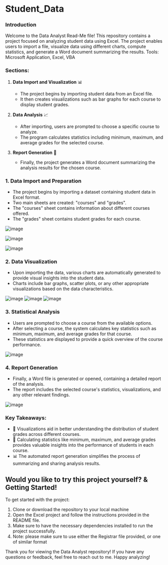 # Student_Data

### Introduction
Welcome to the Data Analyst Read-Me file! This repository contains a project focused on analyzing student data using Excel. The project enables users to import a file, visualize data using different charts, compute statistics, and generate a Word document summarizing the results. Tools: Microsoft Application, Excel, VBA 

### Sections:

1. **Data Import and Visualization** 📊
   - The project begins by importing student data from an Excel file.
   - It then creates visualizations such as bar graphs for each course to display student grades.

2. **Data Analysis** 📈
   - After importing, users are prompted to choose a specific course to analyze.
   - The program calculates statistics including minimum, maximum, and average grades for the selected course.

3. **Report Generation** 📝
   - Finally, the project generates a Word document summarizing the analysis results for the chosen course.


### 1. Data Import and Preparation
- The project begins by importing a dataset containing student data in Excel format.
- Two main sheets are created: "courses" and "grades".
- The "courses" sheet contains information about different courses offered.
- The "grades" sheet contains student grades for each course.

![image](https://github.com/elroyvaz/Student_Data/assets/134976627/9f60ca83-7b7a-4d85-b17b-46bb50614ae0)

![image](https://github.com/elroyvaz/Student_Data/assets/134976627/d6282bca-339d-402a-b5cf-ff7609d4ca4e)


![image](https://github.com/elroyvaz/Student_Data/assets/134976627/237a1dd1-6f4a-4648-9505-f2b7fdd94fec)


### 2. Data Visualization
- Upon importing the data, various charts are automatically generated to provide visual insights into the student data.
- Charts include bar graphs, scatter plots, or any other appropriate visualizations based on the data characteristics.
  
![image](https://github.com/elroyvaz/Student_Data/assets/134976627/24b2709d-e30e-44cd-bcd2-396d280f3434)
![image](https://github.com/elroyvaz/Student_Data/assets/134976627/8c287361-a032-49df-863b-697aa73ef106)
![image](https://github.com/elroyvaz/Student_Data/assets/134976627/cc14fe52-2b14-470f-b5c1-de83840ad16d)

### 3. Statistical Analysis
- Users are prompted to choose a course from the available options.
- After selecting a course, the system calculates key statistics such as minimum, maximum, and average grades for that course.
- These statistics are displayed to provide a quick overview of the course performance.

![image](https://github.com/elroyvaz/Student_Data/assets/134976627/00efe33b-98ea-4acf-bed8-f6c514bbad72)

### 4. Report Generation
- Finally, a Word file is generated or opened, containing a detailed report of the analysis.
- The report includes the selected course's statistics, visualizations, and any other relevant findings.

![image](https://github.com/elroyvaz/Student_Data/assets/134976627/a0aaa79f-684f-4ac0-92ea-6f0771660d6a)

### Key Takeaways:
- 📝 Visualizations aid in better understanding the distribution of student grades across different courses.
- 🧮 Calculating statistics like minimum, maximum, and average grades provides valuable insights into the performance of students in each course.
- 📊 The automated report generation simplifies the process of summarizing and sharing analysis results.

## Would you like to try this project yourself? & Getting Started!
To get started with the project:
1. Clone or download the repository to your local machine 
2. Open the Excel project and follow the instructions provided in the README file.
3. Make sure to have the necessary dependencies installed to run the project successfully.
4. Note: please make sure to use either the Registrar file provided, or one of similar format

Thank you for viewing the Data Analyst repository! If you have any questions or feedback, feel free to reach out to me. Happy analyzing!
